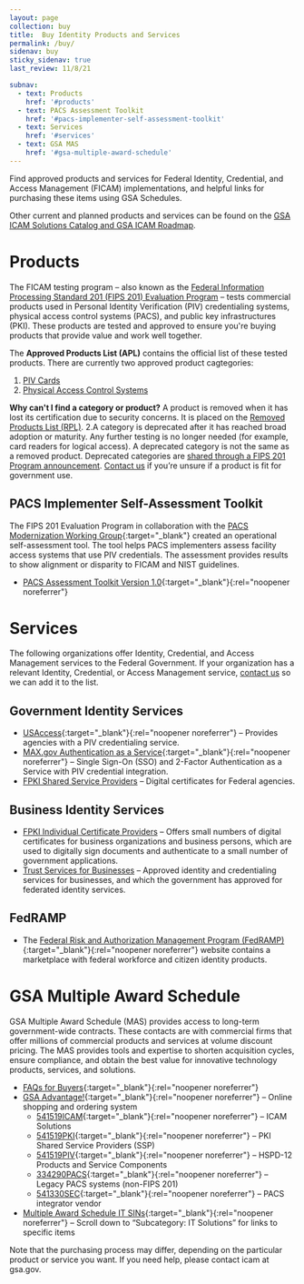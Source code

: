 ```yaml
---
layout: page
collection: buy
title:  Buy Identity Products and Services
permalink: /buy/
sidenav: buy
sticky_sidenav: true
last_review: 11/8/21

subnav:
  - text: Products
    href: '#products'
  - text: PACS Assessment Toolkit
    href: '#pacs-implementer-self-assessment-toolkit'
  - text: Services
    href: '#services'
  - text: GSA MAS
    href: '#gsa-multiple-award-schedule'
---
```


Find approved products and services for Federal Identity, Credential, and Access Management (FICAM) implementations, and helpful links for purchasing these items using GSA Schedules.

Other current and planned products and services can be found on the [GSA ICAM Solutions Catalog and GSA ICAM Roadmap]({{site.baseurl}}/buy/icamsolutions/).

# Products

The FICAM testing program – also known as the [Federal Information Processing Standard 201 (FIPS 201) Evaluation Program]({{site.baseurl}}/fips201/) – tests commercial products used in Personal Identity Verification (PIV) credentialing systems, physical access control systems (PACS), and public key infrastructures (PKI). These products are tested and approved to ensure you're buying products that provide value and work well together.

The **Approved Products List (APL)** contains the official list of these tested products. There are currently two approved product cagtegories:

1. [PIV Cards]({{site.baseurl}}/approved-products-list-piv/)
2. [Physical Access Control Systems]({{site.baseurl}}/approved-products-list-pacs-products/)

**Why can't I find a category or product?**
A product is removed when it has lost its certification due to security concerns. It is placed on the [Removed Products List (RPL)]({{site.baseurl}}/buy/removed-products-list/). 
2.A category is deprecated after it has reached broad adoption or maturity. Any further testing is no longer needed (for example, card readers for logical access). A deprecated category is not the same as a removed product. Deprecated categories are [shared through a FIPS 201 Program announcement]({{site.baseurl}}/sell/fipsannouncements). [Contact us]({{site.baseurl}}/contact-us/) if you’re unsure if a product is fit for government use.

## PACS Implementer Self-Assessment Toolkit

The FIPS 201 Evaluation Program in collaboration with the [PACS Modernization Working Group](https://www.idmanagement.gov/governance/ficam/#icamsc-working-groups){:target="_blank"} created an operational self-assessment tool. The tool helps PACS implementers assess facility access systems that use PIV credentials. The assessment provides results to show alignment or disparity to FICAM and NIST guidelines.
- [PACS Assessment Toolkit Version 1.0]({{site.baseurl}}/docs/fips201ep-pacs-self-tool.pdf){:target="_blank"}{:rel="noopener noreferrer"}

# Services

The following organizations offer Identity, Credential, and Access Management services to the Federal Government. If your organization has a relevant Identity, Credential, or Access Management service, [contact us]({{site.baseurl}}/contact-us/) so we can add it to the list.

## Government Identity Services

- [USAccess](https://fedidcard.gov/service.aspx){:target="_blank"}{:rel="noopener noreferrer"} – Provides agencies with a PIV credentialing service.
- [MAX.gov Authentication as a Service](https://portal.max.gov/portal/home){:target="_blank"}{:rel="noopener noreferrer"} – Single Sign-On (SSO) and 2-Factor Authentication as a Service with PIV credential integration.
- [FPKI Shared Service Providers]({{site.baseurl}}/buy/trust-services#government-identity-services) – Digital certificates for Federal agencies.

## Business Identity Services

- [FPKI Individual Certificate Providers]({{site.baseurl}}/buy/trust-services#business-identity-services) – Offers small numbers of digital certificates for business organizations and business persons, which are used to digitally sign documents and authenticate to a small number of government applications.
- [Trust Services for Businesses]({{site.baseurl}}/buy/trust-services#trust-and-auditing-of-services) – Approved identity and credentialing services for businesses, and which the government has approved for federated identity services.

## FedRAMP

- The [Federal Risk and Authorization Management Program (FedRAMP)](https://www.fedramp.gov/){:target="_blank"}{:rel="noopener noreferrer"} website contains a marketplace with federal workforce and citizen identity products.

# GSA Multiple Award Schedule

GSA Multiple Award Schedule (MAS) provides access to long-term government-wide contracts. These contacts are with commercial firms that offer millions of commercial products and services at volume discount pricing. The MAS provides tools and expertise to shorten acquisition cycles, ensure compliance, and obtain the best value for innovative technology products, services, and solutions.

- [FAQs for Buyers](https://www.gsa.gov/portal/content/142143){:target="_blank"}{:rel="noopener noreferrer"}
- [GSA Advantage!](https://www.gsaadvantage.gov/){:target="_blank"}{:rel="noopener noreferrer"} – Online shopping and ordering system
  - [541519ICAM](https://www.gsaelibrary.gsa.gov/ElibMain/sinDetails.do?scheduleNumber=MAS&specialItemNumber=541519ICAM&executeQuery=YES){:target="_blank"}{:rel="noopener noreferrer"} – ICAM Solutions
  - [541519PKI](https://www.gsaelibrary.gsa.gov/ElibMain/sinDetails.do?scheduleNumber=MAS&specialItemNumber=541519PKI&executeQuery=YES){:target="_blank"}{:rel="noopener noreferrer"} – PKI Shared Service Providers (SSP)
  - [541519PIV](https://www.gsaelibrary.gsa.gov/ElibMain/sinDetails.do?scheduleNumber=MAS&specialItemNumber=541519PIV&executeQuery=YES){:target="_blank"}{:rel="noopener noreferrer"} – HSPD-12 Products and Service Components
  - [334290PACS](https://www.gsaelibrary.gsa.gov/ElibMain/sinDetails.do?scheduleNumber=MAS&specialItemNumber=334290L&executeQuery=YES){:target="_blank"}{:rel="noopener noreferrer"} – Legacy PACS systems (non-FIPS 201)
  - [541330SEC](https://www.gsaelibrary.gsa.gov/ElibMain/sinDetails.do?scheduleNumber=MAS&specialItemNumber=334290PACS&executeQuery=YES){:target="_blank"}{:rel="noopener noreferrer"} – PACS integrator vendor
- [Multiple Award Schedule IT SINs](https://www.gsa.gov/portal/content/188085#){:target="_blank"}{:rel="noopener noreferrer"} – Scroll down to “Subcategory: IT Solutions” for links to specific items

Note that the purchasing process may differ, depending on the particular product or service you want. If you need help, please contact icam at gsa.gov.
